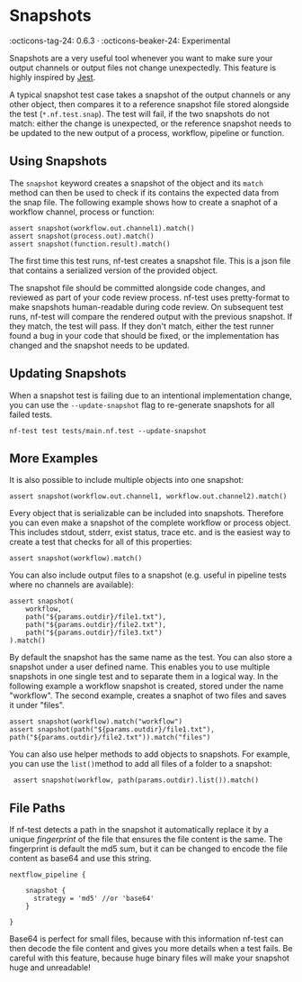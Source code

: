 # Snapshots
:octicons-tag-24: 0.6.3 ·
:octicons-beaker-24: Experimental

Snapshots are a very useful tool whenever you want to make sure your output channels or output files not change unexpectedly. This feature is highly inspired by [Jest](https://jestjs.io/).

A typical snapshot test case takes a snapshot of the output channels or any other object, then compares it to a reference snapshot file stored alongside the test (`*.nf.test.snap`). The test will fail, if the two snapshots do not match: either the change is unexpected, or the reference snapshot needs to be updated to the new output of a process, workflow, pipeline or function.


## Using Snapshots

The `snapshot` keyword creates a snapshot of the object and its `match` method can then be used to check if its contains the expected data from the snap file. The following example shows how to create a snaphot of a workflow channel, process or function:

```
assert snapshot(workflow.out.channel1).match()
assert snapshot(process.out).match()
assert snapshot(function.result).match()
```

The first time this test runs, nf-test creates a snapshot file. This is a json file that contains a serialized version of the provided object.

The snapshot file should be committed alongside code changes, and reviewed as part of your code review process. nf-test uses pretty-format to make snapshots human-readable during code review. On subsequent test runs, nf-test will compare the rendered output with the previous snapshot. If they match, the test will pass. If they don't match, either the test runner found a bug in your code that should be fixed, or the implementation has changed and the snapshot needs to be updated.

## Updating Snapshots

When a snapshot test is failing due to an intentional implementation change, you can use the `--update-snapshot` flag to re-generate snapshots for all failed tests.

```
nf-test test tests/main.nf.test --update-snapshot
```

## More Examples

It is also possible to include multiple objects into one snapshot:

```
assert snapshot(workflow.out.channel1, workflow.out.channel2).match()
```

Every object that is serializable can be included into snapshots. Therefore you can even make a snapshot of the complete workflow or process object. This includes stdout, stderr, exist status, trace etc.  and is the easiest way to create a test that checks for all of this properties:

```
assert snapshot(workflow).match()
```

You can also include output files to a snapshot (e.g. useful in pipeline tests where no channels are available):

```
assert snapshot(
    workflow,
    path("${params.outdir}/file1.txt"),
    path("${params.outdir}/file2.txt"),
    path("${params.outdir}/file3.txt")
).match()
```

By default the snapshot has the same name as the test. You can also store a snapshot under a user defined name. This enables you to use multiple snapshots in one single test and to separate them in a logical way. In the following example a workflow snapshot is created, stored under the name "workflow". The second example, creates a snaphot of two files and saves it under "files". 

```
assert snapshot(workflow).match("workflow")
assert snapshot(path("${params.outdir}/file1.txt"), path("${params.outdir}/file2.txt")).match("files")
```

You can also use helper methods to add objects to snapshots. For example, you can use the `list()`method to add all files of a folder to a snapshot:

```
 assert snapshot(workflow, path(params.outdir).list()).match()
```

## File Paths

If nf-test detects a path in the snapshot it automatically replace it by a unique *fingerprint* of the file that ensures the file content is the same. The fingerprint is default the md5 sum, but it can be changed to encode the file content as base64 and use this string.

```
nextflow_pipeline {

    snapshot {
      strategy = 'md5' //or 'base64'
    }

}
```

Base64 is perfect for small files, because with this information nf-test can then decode the file content and gives you more details when a test fails. Be careful with this feature, because huge binary files will make your snapshot huge and unreadable!
